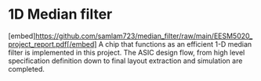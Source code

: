 # 1D Median filter

[embed]https://github.com/samlam723/median_filter/raw/main/EESM5020_project_report.pdf[/embed]
A chip that functions as an efficient 1-D median filter is implemented in this project. The ASIC design flow, from high level specification definition down to final layout extraction and simulation are completed.
